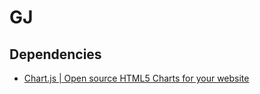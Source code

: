 GJ
====

Dependencies
----
- [Chart.js | Open source HTML5 Charts for your website](http://www.chartjs.org/)